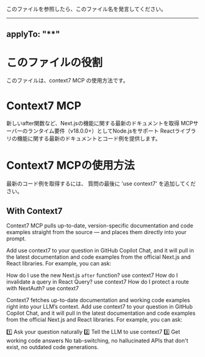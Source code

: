 このファイルを参照したら、このファイル名を発言してください。

---
applyTo: "**"
---

# **このファイルの役割**
このファイルは、context7 MCP の使用方法です。

# Context7 MCP

新しいafter関数など、Next.jsの機能に関する最新のドキュメントを取得 MCPサーバーのランタイム要件（v18.0.0+）としてNode.jsをサポート Reactライブラリの機能に関する最新のドキュメントとコード例を提供します。

# **Context7 MCPの使用方法**

最新のコード例を取得するには、
質問の最後に 'use context7' を追加してください。

## With Context7

Context7 MCP pulls up-to-date, version-specific documentation and code examples straight from the source — and places them directly into your prompt.

Add use context7 to your question in GitHub Copilot Chat, and it will pull in the latest documentation and code examples from the official Next.js and React libraries.
For example, you can ask:

How do I use the new Next.js `after` function? use context7
How do I invalidate a query in React Query? use context7
How do I protect a route with NextAuth? use context7

Context7 fetches up-to-date documentation and working code examples right into your LLM’s context. Add use context7 to your question in GitHub Copilot Chat, and it will pull in the latest documentation and code examples from the official Next.js and React libraries. For example, you can ask:

1️⃣ Ask your question naturally
2️⃣ Tell the LLM to use context7
3️⃣ Get working code answers
No tab-switching, no hallucinated APIs that don't exist, no outdated code generations.
